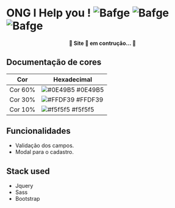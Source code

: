 # **ONG I Help you !** ![Bafge](https://img.shields.io/badge/Version-1.0.0-green) ![Bafge](https://img.shields.io/badge/Bootstrap-5.2.0-purple) ![Bafge](https://img.shields.io/badge/Sass-1.52.2-pink) 

<h4 align="center"> 
	🚧  Site 🚀 
em contrução...  🚧
</h4>

## Documentação de cores

| Cor               | Hexadecimal                                                |
| ----------------- | ---------------------------------------------------------------- |
| Cor 60%           | ![#0E49B5](https://via.placeholder.com/10/0E49B5?text=+) #0E49B5 |
| Cor 30%           | ![#FFDF39](https://via.placeholder.com/10/FFDF39?text=+) #FFDF39 |
| Cor 10%           | ![#f5f5f5](https://via.placeholder.com/10/f5f5f5?text=+) #f5f5f5 |


## Funcionalidades

- Validação dos campos.
- Modal para o cadastro.

## Stack used
 - Jquery
 - Sass 
 - Bootstrap

